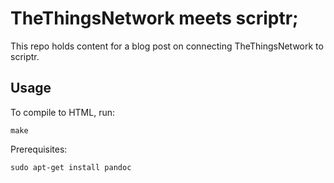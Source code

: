 # TheThingsNetwork meets scriptr;

This repo holds content for a blog post on connecting TheThingsNetwork to scriptr.

## Usage

To compile to HTML, run:

    make

Prerequisites:

    sudo apt-get install pandoc

